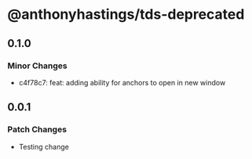 # @anthonyhastings/tds-deprecated

## 0.1.0

### Minor Changes

- c4f78c7: feat: adding ability for anchors to open in new window

## 0.0.1

### Patch Changes

- Testing change
